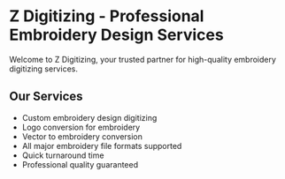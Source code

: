 # Z Digitizing - Professional Embroidery Design Services

Welcome to Z Digitizing, your trusted partner for high-quality embroidery digitizing services.

## Our Services

- Custom embroidery design digitizing
- Logo conversion for embroidery
- Vector to embroidery conversion
- All major embroidery file formats supported
- Quick turnaround time
- Professional quality guaranteed